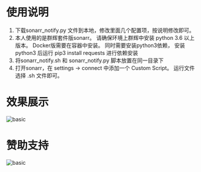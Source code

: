 # 使用说明
1. 下载sonarr_notify.py 文件到本地，修改里面几个配置项，按说明修改即可。
2. 本人使用的是群辉套件版sonarr。 请确保环境上群辉中安装 python 3.6 以上版本。 Docker版需要在容器中安装。
   同时需要安装python3依赖， 安装python3 后运行 pip3 install requests 进行依赖安装
3. 将sonarr_notify.sh 和 sonarr_notify.py 脚本放置在同一目录下
4. 打开sonarr，在 settings -> connect 中添加一个 Custom Script。 运行文件选择 .sh 文件即可。

# 效果展示
![basic](https://gitee.com/oscar1011/raw/raw/master/20220223174102.png)

# 赞助支持
![basic](https://gitee.com/oscar1011/raw/raw/master/20220224162639.png)
